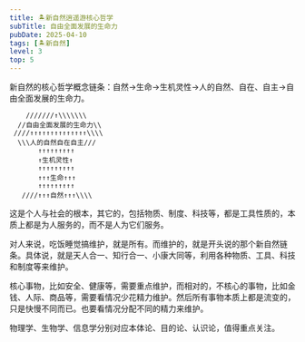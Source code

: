```yaml
---
title: 🏝新自然逍遥游核心哲学
subTitle: 自由全面发展的生命力
pubDate: 2025-04-10
tags: [🏝新自然]
level: 3
top: 5
---
```


新自然的核心哲学概念链条：自然->生命->生机灵性->人的自然、自在、自主->自由全面发展的生命力。

```
    ///////↑\\\\\\\
  //自由全面发展的生命力\\
 ////↑↑↑↑↑↑↑↑↑↑↑↑↑↑\\\\
  \\\人的自然自在自主///
       ↑↑↑↑↑↑↑↑↑
       ↑生机灵性↑
       ↑↑↑↑↑↑↑↑↑
       ↑↑↑生命↑↑↑
       ↑↑↑↑↑↑↑↑↑
   ////↑↑↑自然↑↑↑\\\\
```

这是个人与社会的根本，其它的，包括物质、制度、科技等，都是工具性质的，本质上都是为人服务的，而不是人为它们服务。

对人来说，吃饭睡觉搞维护，就是所有。而维护的，就是开头说的那个新自然链条。具体说，就是天人合一、知行合一、小康大同等，利用各种物质、工具、科技和制度等来维护。

核心事物，比如安全、健康等，需要重点维护，而相对的，不核心的事物，比如金钱、人际、商品等，需要看情况少花精力维护。然后所有事物本质上都是流变的，只是快慢不同而已。也要看情况分配不同的精力来维护。

物理学、生物学、信息学分别对应本体论、目的论、认识论，值得重点关注。
